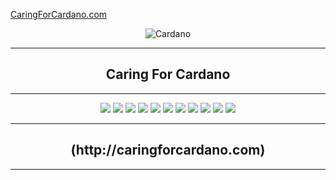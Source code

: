 [CaringForCardano.com](http://caringforcardano.com)
<div align="center">
  <body>
    <img src="http://216.122.99.142/images/carincardano.png" alt="Cardano" />
  </body>
  <hr />
    <h2 align="center" style="border-bottom: none">Caring For Cardano</h2>
  <hr/>
  <img src="http://216.122.99.142/images/carindashboard.png" />
  <img src="http://216.122.99.142/images/prices.png" />
  <img src="http://216.122.99.142/images/adabtcprices.png" />
  <img src="http://216.122.99.142/images/adaprices.png" />
  <img src="http://216.122.99.142/images/btcprices.png" />
  <img src="http://216.122.99.142/images/milkprices.png" />
  <img src="http://216.122.99.142/images/wmtprices.png" />
  <img src="http://216.122.99.142/images/myieldprices.png" />
  <img src="http://216.122.99.142/images/tunaprices.png" />
  <img src="http://216.122.99.142/images/optprices.png" />
  <img src="http://216.122.99.142/images/scrollingforsale.gif" />
</div>
<div align="center">
  <hr />
    <h2 align="center" style="border-bottom: none">(http://caringforcardano.com)</h2>
  <hr/>
</div>
